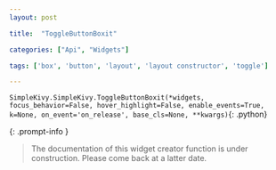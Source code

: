 ```yaml
---
layout: post

title:  "ToggleButtonBoxit"

categories: ["Api", "Widgets"]

tags: ['box', 'button', 'layout', 'layout constructor', 'toggle']

---
```

`SimpleKivy.SimpleKivy.ToggleButtonBoxit(*widgets, focus_behavior=False, hover_highlight=False, enable_events=True, k=None, on_event='on_release', base_cls=None, **kwargs)`{: .python}


{: .prompt-info }

> The documentation of this widget creator function is under construction. Please come back at a latter date.
